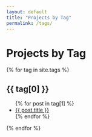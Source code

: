 ```yaml
---
layout: default
title: "Projects by Tag"
permalink: /tags/
---
```


<h1>Projects by Tag</h1>

{% for tag in site.tags %}
<h2>{{ tag[0] }}</h2>
<ul>
  {% for post in tag[1] %}
  <li><a href="{{ post.url }}">{{ post.title }}</a></li>
  {% endfor %}
</ul>
{% endfor %}